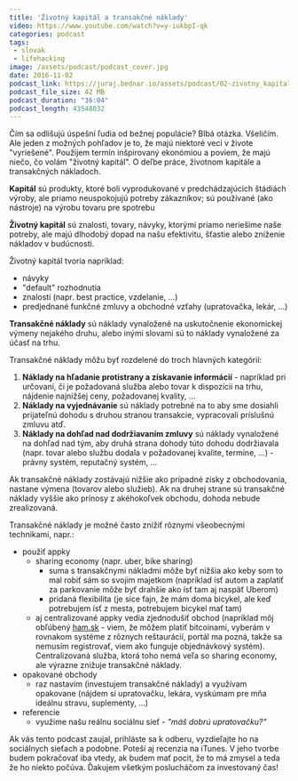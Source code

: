 ```yaml
---
title: 'Životný kapitál a transakčné náklady'
video: https://www.youtube.com/watch?v=y-iukbpI-qk
categories: podcast
tags:
 - slovak
 - lifehacking
image: /assets/podcast/podcast_cover.jpg
date: 2016-11-02
podcast_link: https://juraj.bednar.io/assets/podcast/02-zivotny_kapital_a_transakcne_naklady.mp3
podcast_file_size: 42 MB
podcast_duration: "36:04"
podcast_length: 43548032
---
```


Čím sa odlišujú úspešní ľudia od bežnej populácie? Blbá otázka. Všeličím. Ale jeden z možných pohľadov je to, že majú niektoré veci v živote "vyriešené". Použijem termín inšpirovaný ekonómiou a poviem, že majú niečo, čo volám "životný kapitál". O deľbe práce, životnom kapitále a transakčných nákladoch.

<!--more-->

**Kapitál** sú produkty, ktoré boli vyprodukované v predchádzajúcich štádiách výroby, ale priamo neuspokojujú potreby zákazníkov; sú používané (ako nástroje) na výrobu tovaru pre spotrebu

**Životný kapitál** sú znalosti, tovary, návyky, ktorými priamo neriešime naše potreby, ale majú dlhodobý dopad na našu efektivitu, šťastie alebo zníženie nákladov v budúcnosti.

Životný kapitál tvoria napríklad:

* návyky
* "default" rozhodnutia
* znalosti (napr. best practice, vzdelanie, ...)
* predjednané funkčné zmluvy a obchodné vzťahy (upratovačka, lekár, ...)

**Transakčné náklady** sú náklady vynaložené na uskutočnenie ekonomickej výmeny nejakého druhu, alebo inými slovami sú to náklady vynaložené za účasť na trhu.

Transakčné náklady môžu byť rozdelené do troch hlavných kategórií:

1. **Náklady na hľadanie protistrany a získavanie informácií** - napríklad pri určovaní, či je požadovaná služba alebo tovar k dispozícii na trhu, nájdenie najnižšej ceny, požadovanej kvality, ...
2. **Náklady na vyjednávanie** sú náklady potrebné na to aby sme dosiahli prijateľnú dohodu s druhou stranou transakcie, vypracovali príslušnú zmluvu atď. 
3. **Náklady na dohľad nad dodržiavaním zmluvy** sú náklady vynaložené na dohľad nad tým, aby druhá strana dohody túto dohodu dodržiavala (napr. tovar alebo službu dodala v požadovanej kvalite, termíne, ...) - právny systém, reputačný systém, ... 

Ak transakčné náklady zostávajú nižšie ako prípadné zisky z obchodovania, nastane výmena (tovarov alebo služieb). Ak na druhej strane sú transakčné náklady vyššie ako prínosy z akéhokoľvek obchodu, dohoda nebude zrealizovaná.

Transakčné náklady je možné často znížiť rôznymi všeobecnými technikami, napr.:

* použiť appky
	- sharing economy (napr. uber, bike sharing)
		- suma s transakčnymi nákladmi môže byť nižšia ako keby som to mal robiť sám so svojim majetkom (napríklad ísť autom a zaplatiť za parkovanie môže byť drahšie ako ísť tam aj naspäť Uberom)
		- pridaná flexibilita (je síce fajn, že mám doma bicykel, ale keď potrebujem ísť z mesta, potrebujem bicykel mať tam)
	- aj centralizované appky vedia zjednodušiť obchod (napríklad môj obľúbený [ham.sk](http://www.ham.sk) - viem, že môžem platiť bitcoinami, vyberám v rovnakom systéme z rôznych reštaurácií, portál ma pozná, takže sa nemusím registrovať, viem ako funguje objednávkový systém). Centralizovaná služba, ktorá toho nemá veľa so sharing economy, ale výrazne znižuje transakčné náklady.
* opakované obchody
	- raz nastavím (investujem transakčné náklady) a využívam opakovane (nájdem si upratovačku, lekára, vyskúmam pre mňa ideálnu stravu, suplementy, ...)
* referencie 
	- využime našu reálnu sociálnu sieť - *"máš dobrú upratovačku?"*


Ak vás tento podcast zaujal, prihláste sa k odberu, vyzdieľajte ho na sociálnych sieťach a podobne. Poteší aj recenzia na iTunes. V jeho tvorbe budem pokračovať iba vtedy, ak budem mať pocit, že to má zmysel a teda že ho niekto počúva. Ďakujem všetkým poslucháčom za investovaný čas!

